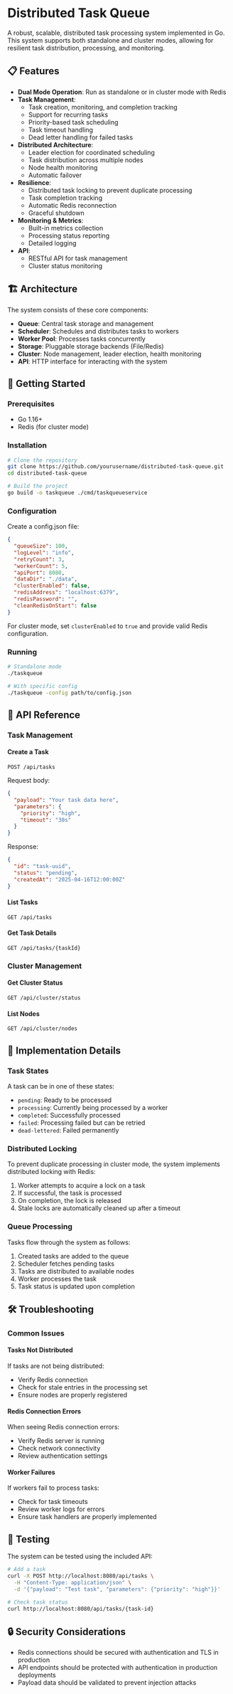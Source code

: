 # Distributed Task Queue

A robust, scalable, distributed task processing system implemented in Go. This system supports both standalone and cluster modes, allowing for resilient task distribution, processing, and monitoring.

## 📋 Features

- **Dual Mode Operation**: Run as standalone or in cluster mode with Redis
- **Task Management**:
  - Task creation, monitoring, and completion tracking
  - Support for recurring tasks
  - Priority-based task scheduling
  - Task timeout handling
  - Dead letter handling for failed tasks
- **Distributed Architecture**:
  - Leader election for coordinated scheduling
  - Task distribution across multiple nodes
  - Node health monitoring
  - Automatic failover
- **Resilience**:
  - Distributed task locking to prevent duplicate processing
  - Task completion tracking
  - Automatic Redis reconnection
  - Graceful shutdown
- **Monitoring & Metrics**:
  - Built-in metrics collection
  - Processing status reporting
  - Detailed logging
- **API**:
  - RESTful API for task management
  - Cluster status monitoring

## 🏗️ Architecture

The system consists of these core components:

- **Queue**: Central task storage and management
- **Scheduler**: Schedules and distributes tasks to workers
- **Worker Pool**: Processes tasks concurrently
- **Storage**: Pluggable storage backends (File/Redis)
- **Cluster**: Node management, leader election, health monitoring
- **API**: HTTP interface for interacting with the system

## 🚀 Getting Started

### Prerequisites

- Go 1.16+
- Redis (for cluster mode)

### Installation

```bash
# Clone the repository
git clone https://github.com/yourusername/distributed-task-queue.git
cd distributed-task-queue

# Build the project
go build -o taskqueue ./cmd/taskqueueservice
```

### Configuration

Create a config.json file:

```json
{
  "queueSize": 100,
  "logLevel": "info",
  "retryCount": 3,
  "workerCount": 5,
  "apiPort": 8080,
  "dataDir": "./data",
  "clusterEnabled": false,
  "redisAddress": "localhost:6379",
  "redisPassword": "",
  "cleanRedisOnStart": false
}
```

For cluster mode, set `clusterEnabled` to `true` and provide valid Redis configuration.

### Running

```bash
# Standalone mode
./taskqueue

# With specific config
./taskqueue -config path/to/config.json
```

## 📖 API Reference

### Task Management

#### Create a Task

```
POST /api/tasks
```

Request body:
```json
{
  "payload": "Your task data here",
  "parameters": {
    "priority": "high",
    "timeout": "30s"
  }
}
```

Response:
```json
{
  "id": "task-uuid",
  "status": "pending",
  "createdAt": "2025-04-16T12:00:00Z"
}
```

#### List Tasks

```
GET /api/tasks
```

#### Get Task Details

```
GET /api/tasks/{taskId}
```

### Cluster Management

#### Get Cluster Status

```
GET /api/cluster/status
```

#### List Nodes

```
GET /api/cluster/nodes
```

## 🔧 Implementation Details

### Task States

A task can be in one of these states:
- `pending`: Ready to be processed
- `processing`: Currently being processed by a worker
- `completed`: Successfully processed
- `failed`: Processing failed but can be retried
- `dead-lettered`: Failed permanently

### Distributed Locking

To prevent duplicate processing in cluster mode, the system implements distributed locking with Redis:

1. Worker attempts to acquire a lock on a task
2. If successful, the task is processed
3. On completion, the lock is released
4. Stale locks are automatically cleaned up after a timeout

### Queue Processing

Tasks flow through the system as follows:

1. Created tasks are added to the queue
2. Scheduler fetches pending tasks
3. Tasks are distributed to available nodes
4. Worker processes the task
5. Task status is updated upon completion

## 🛠️ Troubleshooting

### Common Issues

#### Tasks Not Distributed

If tasks are not being distributed:
- Verify Redis connection
- Check for stale entries in the processing set
- Ensure nodes are properly registered

#### Redis Connection Errors

When seeing Redis connection errors:
- Verify Redis server is running
- Check network connectivity
- Review authentication settings

#### Worker Failures

If workers fail to process tasks:
- Check for task timeouts
- Review worker logs for errors
- Ensure task handlers are properly implemented

## 🧪 Testing

The system can be tested using the included API:

```bash
# Add a task
curl -X POST http://localhost:8080/api/tasks \
  -H "Content-Type: application/json" \
  -d '{"payload": "Test task", "parameters": {"priority": "high"}}'

# Check task status
curl http://localhost:8080/api/tasks/{task-id}
```

## 🔒 Security Considerations

- Redis connections should be secured with authentication and TLS in production
- API endpoints should be protected with authentication in production deployments
- Payload data should be validated to prevent injection attacks